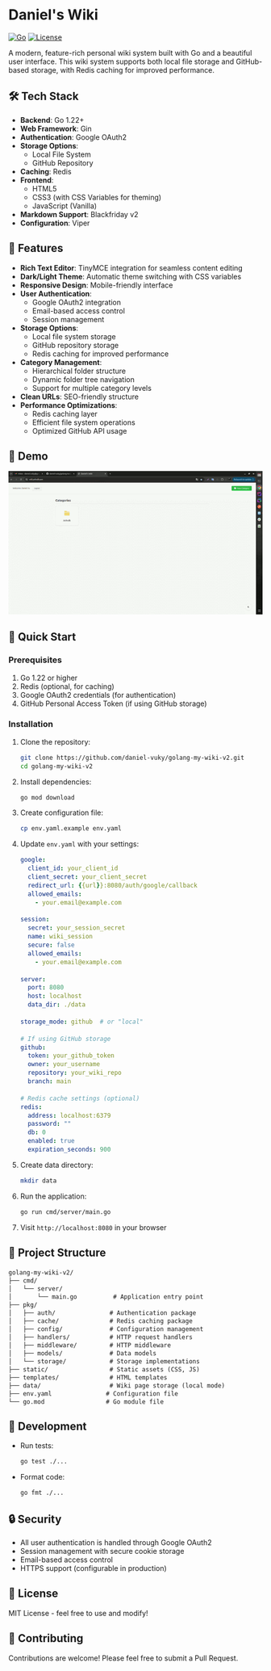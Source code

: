 # Daniel's Wiki

[![Go](https://img.shields.io/badge/Go-1.21+-00ADD8?style=flat-square&logo=go)](https://golang.org/)
[![License](https://img.shields.io/badge/License-MIT-yellow.svg)](https://opensource.org/licenses/MIT)

A modern, feature-rich personal wiki system built with Go and a beautiful user interface. This wiki system supports both local file storage and GitHub-based storage, with Redis caching for improved performance.

## 🛠️ Tech Stack

- **Backend**: Go 1.22+
- **Web Framework**: Gin
- **Authentication**: Google OAuth2
- **Storage Options**:
  - Local File System
  - GitHub Repository
- **Caching**: Redis
- **Frontend**:
  - HTML5
  - CSS3 (with CSS Variables for theming)
  - JavaScript (Vanilla)
- **Markdown Support**: Blackfriday v2
- **Configuration**: Viper

## 🌟 Features

- **Rich Text Editor**: TinyMCE integration for seamless content editing
- **Dark/Light Theme**: Automatic theme switching with CSS variables
- **Responsive Design**: Mobile-friendly interface
- **User Authentication**: 
  - Google OAuth2 integration
  - Email-based access control
  - Session management
- **Storage Options**:
  - Local file system storage
  - GitHub repository storage
  - Redis caching for improved performance
- **Category Management**:
  - Hierarchical folder structure
  - Dynamic folder tree navigation
  - Support for multiple category levels
- **Clean URLs**: SEO-friendly structure
- **Performance Optimizations**:
  - Redis caching layer
  - Efficient file system operations
  - Optimized GitHub API usage

## 📸 Demo

![Demo](demo.gif)

## 🚀 Quick Start

### Prerequisites

1. Go 1.22 or higher
2. Redis (optional, for caching)
3. Google OAuth2 credentials (for authentication)
4. GitHub Personal Access Token (if using GitHub storage)

### Installation

1. Clone the repository:
   ```bash
   git clone https://github.com/daniel-vuky/golang-my-wiki-v2.git
   cd golang-my-wiki-v2
   ```

2. Install dependencies:
   ```bash
   go mod download
   ```

3. Create configuration file:
   ```bash
   cp env.yaml.example env.yaml
   ```

4. Update `env.yaml` with your settings:
   ```yaml
   google:
     client_id: your_client_id
     client_secret: your_client_secret
     redirect_url: {{url}}:8080/auth/google/callback
     allowed_emails:
       - your.email@example.com

   session:
     secret: your_session_secret
     name: wiki_session
     secure: false
     allowed_emails:
       - your.email@example.com

   server:
     port: 8080
     host: localhost
     data_dir: ./data

   storage_mode: github  # or "local"

   # If using GitHub storage
   github:
     token: your_github_token
     owner: your_username
     repository: your_wiki_repo
     branch: main

   # Redis cache settings (optional)
   redis:
     address: localhost:6379
     password: ""
     db: 0
     enabled: true
     expiration_seconds: 900
   ```

5. Create data directory:
   ```bash
   mkdir data
   ```

6. Run the application:
   ```bash
   go run cmd/server/main.go
   ```

7. Visit `http://localhost:8080` in your browser

## 📁 Project Structure

```
golang-my-wiki-v2/
├── cmd/
│   └── server/
│       └── main.go          # Application entry point
├── pkg/
│   ├── auth/               # Authentication package
│   ├── cache/              # Redis caching package
│   ├── config/             # Configuration management
│   ├── handlers/           # HTTP request handlers
│   ├── middleware/         # HTTP middleware
│   ├── models/             # Data models
│   └── storage/            # Storage implementations
├── static/                 # Static assets (CSS, JS)
├── templates/              # HTML templates
├── data/                   # Wiki page storage (local mode)
├── env.yaml               # Configuration file
└── go.mod                 # Go module file
```

## 🔧 Development

- Run tests:
  ```bash
  go test ./...
  ```

- Format code:
  ```bash
  go fmt ./...
  ```

## 🔒 Security

- All user authentication is handled through Google OAuth2
- Session management with secure cookie storage
- Email-based access control
- HTTPS support (configurable in production)

## 📝 License

MIT License - feel free to use and modify!

## 🤝 Contributing

Contributions are welcome! Please feel free to submit a Pull Request.
